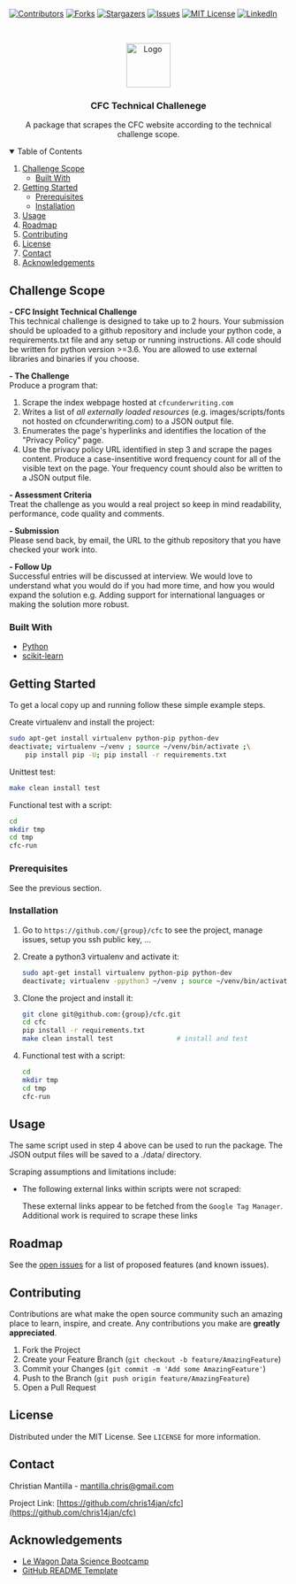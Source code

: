 <!--
*** Thanks for checking out this CFC scraping tool. If you have a suggestion
*** that would make this better, please fork the repo and create a pull request
*** or simply open an issue with the tag "enhancement".
*** Thanks again!
-->



<!-- PROJECT SHIELDS -->
<!--
-->
[![Contributors][contributors-shield]][contributors-url]
[![Forks][forks-shield]][forks-url]
[![Stargazers][stars-shield]][stars-url]
[![Issues][issues-shield]][issues-url]
[![MIT License][license-shield]][license-url]
[![LinkedIn][linkedin-shield]][linkedin-url]


<!-- PROJECT LOGO -->
<br />
<p align="center">
  <a href="https://www.cfcunderwriting.com/">
    <img src="https://jobs.mindtheproduct.com/wp-content/uploads/job-manager-uploads/company_logo/2020/10/CFC_on-white_RGB.png" alt="Logo" width="80" height="80">
  </a>

  <h3 align="center">CFC Technical Challenege</h3>

  <p align="center">
    A package that scrapes the CFC website according to the technical challenge scope.
  </p>
</p>


<!-- TABLE OF CONTENTS -->
<details open="open">
  <summary>Table of Contents</summary>
  <ol>
    <li>
      <a href="#challenge-scope">Challenge Scope</a>
      <ul>
        <li><a href="#built-with">Built With</a></li>
      </ul>
    </li>
    <li>
      <a href="#getting-started">Getting Started</a>
      <ul>
        <li><a href="#prerequisites">Prerequisites</a></li>
        <li><a href="#installation">Installation</a></li>
      </ul>
    </li>
    <li><a href="#usage">Usage</a></li>
    <li><a href="#roadmap">Roadmap</a></li>
    <li><a href="#contributing">Contributing</a></li>
    <li><a href="#license">License</a></li>
    <li><a href="#contact">Contact</a></li>
    <li><a href="#acknowledgements">Acknowledgements</a></li>
  </ol>
</details>


## Challenge Scope

**- CFC Insight Technical Challenge**  
This technical challenge is designed to take up to 2 hours.
Your submission should be uploaded to a github repository and include your python
code, a requirements.txt file and any setup or running instructions.
All code should be written for python version >=3.6. You are allowed to use external
libraries and binaries if you choose.

**- The Challenge**  
Produce a program that:
1. Scrape the index webpage hosted at `cfcunderwriting.com`  
2. Writes a list of *all externally loaded resources* (e.g. images/scripts/fonts not hosted
on cfcunderwriting.com) to a JSON output file.  
3. Enumerates the page's hyperlinks and identifies the location of the "Privacy Policy"
page.  
4. Use the privacy policy URL identified in step 3 and scrape the pages content.
Produce a case-insentitive word frequency count for all of the visible text on the page.
Your frequency count should also be written to a JSON output file.

**- Assessment Criteria**  
Treat the challenge as you would a real project so keep in mind readability,
performance, code quality and comments.

**- Submission**  
Please send back, by email, the URL to the github repository that you have checked
your work into.

**- Follow Up**  
Successful entries will be discussed at interview. We would love to understand what
you would do if you had more time, and how you would expand the solution e.g.
Adding support for international languages or making the solution more robust.


### Built With

* [Python](https://www.python.org/)
* [scikit-learn](https://scikit-learn.org/)



## Getting Started

To get a local copy up and running follow these simple example steps.

Create virtualenv and install the project:
```bash
sudo apt-get install virtualenv python-pip python-dev
deactivate; virtualenv ~/venv ; source ~/venv/bin/activate ;\
    pip install pip -U; pip install -r requirements.txt
```

Unittest test:
```bash
make clean install test
```

Functional test with a script:
```bash
cd
mkdir tmp
cd tmp
cfc-run
```


### Prerequisites

See the previous section.

### Installation

1. Go to `https://github.com/{group}/cfc` to see the project, manage issues,
    setup you ssh public key, ...

2. Create a python3 virtualenv and activate it:

    ```bash
    sudo apt-get install virtualenv python-pip python-dev
    deactivate; virtualenv -ppython3 ~/venv ; source ~/venv/bin/activate
    ```
3. Clone the project and install it:

    ```bash
    git clone git@github.com:{group}/cfc.git
    cd cfc
    pip install -r requirements.txt
    make clean install test                # install and test
    ```
4. Functional test with a script:

    ```bash
    cd
    mkdir tmp
    cd tmp
    cfc-run
    ```


## Usage

The same script used in step 4 above can be used to run the package.
The JSON output files will be saved to a ./data/ directory.

Scraping assumptions and limitations include:
- The following external links within scripts were not scraped:
        <script src="https://js.hs-analytics.net/analytics/1630429800000/6072523.js" type="text/javascript" id="hs-analytics"></script>
        <script src="https://js.hsleadflows.net/leadflows.js" type="text/javascript" id="LeadFlows-6072523" crossorigin="anonymous" data-leadin-portal-id="6072523" data-leadin-env="prod" data-loader="hs-scriptloader" data-hsjs-portal="6072523" data-hsjs-env="prod" data-hsjs-hublet="na1"></script>
        <script src="https://js.hscollectedforms.net/collectedforms.js" type="text/javascript" id="CollectedForms-6072523" crossorigin="anonymous" data-leadin-portal-id="6072523" data-leadin-env="prod" data-loader="hs-scriptloader" data-hsjs-portal="6072523" data-hsjs-env="prod" data-hsjs-hublet="na1"></script>
        <script src="https://js.usemessages.com/conversations-embed.js" type="text/javascript" id="hubspot-messages-loader" data-loader="hs-scriptloader" data-hsjs-portal="6072523" data-hsjs-env="prod" data-hsjs-hublet="na1"></script>
        <script src="https://js.hs-banner.com/6072523.js" type="text/javascript" id="cookieBanner-6072523" data-cookieconsent="ignore" data-hs-ignore="true" data-loader="hs-scriptloader" data-hsjs-portal="6072523" data-hsjs-env="prod" data-hsjs-hublet="na1"></script>
        <script type="text/javascript" async="" src="https://www.gstatic.com/recaptcha/releases/Q_rrUPkK1sXoHi4wbuDTgcQR/recaptcha__en.js" crossorigin="anonymous" integrity="sha384-nQIWhE7WOxHTiNyNCmC5+GFD/CfTvFJOw8ExBl8VtC8dRdbvikyVIRtwC0cO8/2e"></script>
        <script type="text/javascript" async="" src="https://snap.licdn.com/li.lms-analytics/insight.min.js"></script>
        <script type="text/javascript" async="" src="https://snap.licdn.com/li.lms-analytics/insight.min.js"></script>
        <script type="text/javascript" async="" src="https://www.google-analytics.com/analytics.js"></script>
        <script type="text/javascript" async="" src="https://www.gstatic.com/recaptcha/releases/Q_rrUPkK1sXoHi4wbuDTgcQR/recaptcha__en.js" crossorigin="anonymous" integrity="sha384-nQIWhE7WOxHTiNyNCmC5+GFD/CfTvFJOw8ExBl8VtC8dRdbvikyVIRtwC0cO8/2e"></script>
        <script async="" src="https://www.googletagmanager.com/gtm.js?id=GTM-NGGN5FB"></script>
        <script recaptcha-v3-script="" src="https://www.google.com/recaptcha/api.js?render=explicit"></script>
        <script async="" src="https://script.hotjar.com/modules.189ddfe225c89657c20d.js" charset="utf-8"></script>
    
    These external links appear to be fetched from the `Google Tag Manager`. Additional work is required to scrape these links



## Roadmap

See the [open issues](https://github.com/chris14jan/cfc/issues) for a list of proposed features (and known issues).



## Contributing

Contributions are what make the open source community such an amazing place to learn, inspire, and create. Any contributions you make are **greatly appreciated**.

1. Fork the Project
2. Create your Feature Branch (`git checkout -b feature/AmazingFeature`)
3. Commit your Changes (`git commit -m 'Add some AmazingFeature'`)
4. Push to the Branch (`git push origin feature/AmazingFeature`)
5. Open a Pull Request



## License

Distributed under the MIT License. See `LICENSE` for more information.



## Contact

Christian Mantilla - mantilla.chris@gmail.com

Project Link: [https://github.com/chris14jan/cfc](https://github.com/chris14jan/cfc)



## Acknowledgements
* [Le Wagon Data Science Bootcamp](https://www.lewagon.com/london/data-science-course/full-time)
* [GitHub README Template](https://github.com/othneildrew/Best-README-Template/blob/master/README.md)


[contributors-shield]: https://img.shields.io/github/contributors/chris14jan/cfc.svg?style=for-the-badge
[contributors-url]: https://github.com/chris14jan/cfc/graphs/contributors
[forks-shield]: https://img.shields.io/github/forks/chris14jan/cfc.svg?style=for-the-badge
[forks-url]: https://github.com/chris14jan/cfc/network/members
[stars-shield]: https://img.shields.io/github/stars/chris14jan/cfc.svg?style=for-the-badge
[stars-url]: https://github.com/chris14jan/cfc/stargazers
[issues-shield]: https://img.shields.io/github/issues/chris14jan/cfc.svg?style=for-the-badge
[issues-url]: https://github.com/chris14jan/cfc/issues
[license-shield]: https://img.shields.io/github/license/chris14jan/cfc.svg?style=for-the-badge
[license-url]: https://github.com/chris14jan/cfc/blob/master/LICENSE.txt
[linkedin-shield]: https://img.shields.io/badge/-LinkedIn-black.svg?style=for-the-badge&logo=linkedin&colorB=555
[linkedin-url]: https://linkedin.com/in/cmanti/